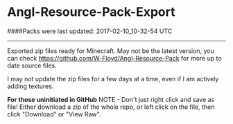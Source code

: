 # Angl-Resource-Pack-Export
####Packs were last updated:
2017-02-10_10-32-54 UTC

***

Exported zip files ready for Minecraft. May not be the latest version, you can check https://github.com/W-Floyd/Angl-Resource-Pack for more up to date source files.

I may not update the zip files for a few days at a time, even if I am actively adding textures.

**For those uninitiated in GitHub**
NOTE - Don't just right click and save as file! Either download a zip of the whole repo, or left click on the file, then click "Download" or "View Raw".
